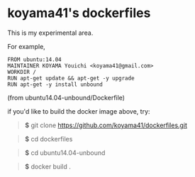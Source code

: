 # koyama41's dockerfiles

This is my experimental area.

For example,

    FROM ubuntu:14.04
    MAINTAINER KOYAMA Youichi <koyama41@gmail.com>
    WORKDIR /
    RUN apt-get update && apt-get -y upgrade
    RUN apt-get -y install unbound

(from ubuntu14.04-unbound/Dockerfile)

if you'd like to build the docker image above, try:

> **$** git clone https://github.com/koyama41/dockerfiles.git

> **$** cd dockerfiles

> **$** cd ubuntu14.04-unbound

> **$** docker build .
